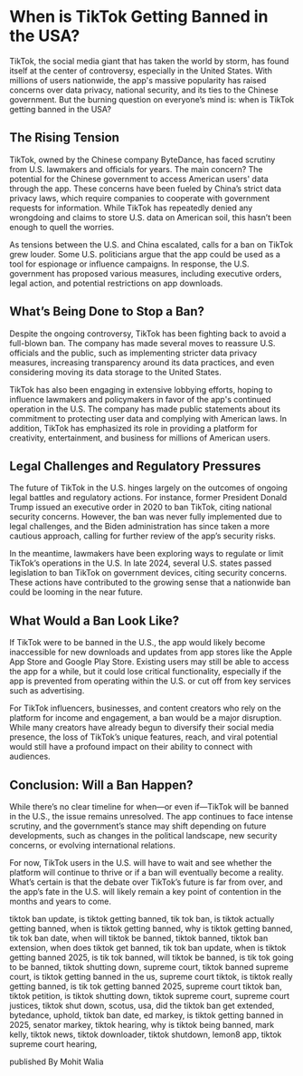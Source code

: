# When is TikTok Getting Banned in the USA?

TikTok, the social media giant that has taken the world by storm, has found itself at the center of controversy, especially in the United States. With millions of users nationwide, the app's massive popularity has raised concerns over data privacy, national security, and its ties to the Chinese government. But the burning question on everyone’s mind is: when is TikTok getting banned in the USA?

## The Rising Tension

TikTok, owned by the Chinese company ByteDance, has faced scrutiny from U.S. lawmakers and officials for years. The main concern? The potential for the Chinese government to access American users' data through the app. These concerns have been fueled by China’s strict data privacy laws, which require companies to cooperate with government requests for information. While TikTok has repeatedly denied any wrongdoing and claims to store U.S. data on American soil, this hasn’t been enough to quell the worries.

As tensions between the U.S. and China escalated, calls for a ban on TikTok grew louder. Some U.S. politicians argue that the app could be used as a tool for espionage or influence campaigns. In response, the U.S. government has proposed various measures, including executive orders, legal action, and potential restrictions on app downloads.

## What’s Being Done to Stop a Ban?

Despite the ongoing controversy, TikTok has been fighting back to avoid a full-blown ban. The company has made several moves to reassure U.S. officials and the public, such as implementing stricter data privacy measures, increasing transparency around its data practices, and even considering moving its data storage to the United States.

TikTok has also been engaging in extensive lobbying efforts, hoping to influence lawmakers and policymakers in favor of the app's continued operation in the U.S. The company has made public statements about its commitment to protecting user data and complying with American laws. In addition, TikTok has emphasized its role in providing a platform for creativity, entertainment, and business for millions of American users.

## Legal Challenges and Regulatory Pressures

The future of TikTok in the U.S. hinges largely on the outcomes of ongoing legal battles and regulatory actions. For instance, former President Donald Trump issued an executive order in 2020 to ban TikTok, citing national security concerns. However, the ban was never fully implemented due to legal challenges, and the Biden administration has since taken a more cautious approach, calling for further review of the app’s security risks.

In the meantime, lawmakers have been exploring ways to regulate or limit TikTok’s operations in the U.S. In late 2024, several U.S. states passed legislation to ban TikTok on government devices, citing security concerns. These actions have contributed to the growing sense that a nationwide ban could be looming in the near future.

## What Would a Ban Look Like?

If TikTok were to be banned in the U.S., the app would likely become inaccessible for new downloads and updates from app stores like the Apple App Store and Google Play Store. Existing users may still be able to access the app for a while, but it could lose critical functionality, especially if the app is prevented from operating within the U.S. or cut off from key services such as advertising.

For TikTok influencers, businesses, and content creators who rely on the platform for income and engagement, a ban would be a major disruption. While many creators have already begun to diversify their social media presence, the loss of TikTok’s unique features, reach, and viral potential would still have a profound impact on their ability to connect with audiences.

## Conclusion: Will a Ban Happen?

While there’s no clear timeline for when—or even if—TikTok will be banned in the U.S., the issue remains unresolved. The app continues to face intense scrutiny, and the government’s stance may shift depending on future developments, such as changes in the political landscape, new security concerns, or evolving international relations.

For now, TikTok users in the U.S. will have to wait and see whether the platform will continue to thrive or if a ban will eventually become a reality. What’s certain is that the debate over TikTok’s future is far from over, and the app’s fate in the U.S. will likely remain a key point of contention in the months and years to come.

tiktok ban update, is tiktok getting banned, tik tok ban, is tiktok actually getting banned, when is tiktok getting banned, why is tiktok getting banned, tik tok ban date, when will tiktok be banned, tiktok banned, tiktok ban extension, when does tiktok get banned, tik tok ban update, when is tiktok getting banned 2025, is tik tok banned, will tiktok be banned, is tik tok going to be banned, tiktok shutting down, supreme court, tiktok banned supreme court, is tiktok getting banned in the us, supreme court tiktok, is tiktok really getting banned, is tik tok getting banned 2025, supreme court tiktok ban, tiktok petition, is tiktok shutting down, tiktok supreme court, supreme court justices, tiktok shut down, scotus, usa, did the tiktok ban get extended, bytedance, uphold, tiktok ban date, ed markey, is tiktok getting banned in 2025, senator markey, tiktok hearing, why is tiktok being banned, mark kelly, tiktok news, tiktok downloader, tiktok shutdown, lemon8 app, tiktok supreme court hearing,

published By Mohit Walia 
